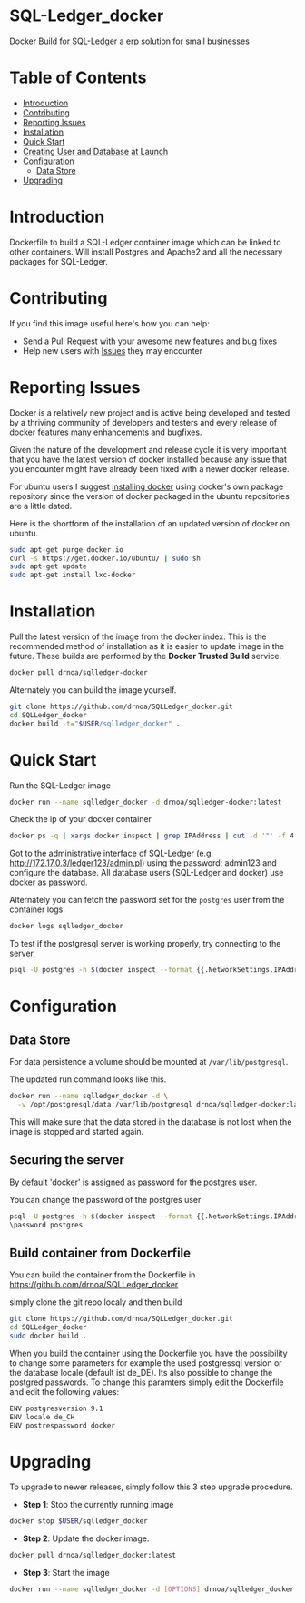 SQL-Ledger_docker
================

Docker Build for SQL-Ledger a erp solution for small businesses


# Table of Contents

- [Introduction](#introduction)
- [Contributing](#contributing)
- [Reporting Issues](#reporting-issues)
- [Installation](#installation)
- [Quick Start](#quick-start)
- [Creating User and Database at Launch](creating-user-and-database-at-launch)
- [Configuration](#configuration)
    - [Data Store](#data-store)
- [Upgrading](#upgrading)

# Introduction

Dockerfile to build a SQL-Ledger container image which can be linked to other containers.
Will install Postgres and Apache2 and all the necessary packages for SQL-Ledger.

# Contributing

If you find this image useful here's how you can help:

- Send a Pull Request with your awesome new features and bug fixes
- Help new users with [Issues](https://github.com/drnoa/SQLLedger_docker/issues) they may encounter

# Reporting Issues

Docker is a relatively new project and is active being developed and tested by a thriving community of developers and testers and every release of docker features many enhancements and bugfixes.

Given the nature of the development and release cycle it is very important that you have the latest version of docker installed because any issue that you encounter might have already been fixed with a newer docker release.

For ubuntu users I suggest [installing docker](https://docs.docker.com/installation/ubuntulinux/) using docker's own package repository since the version of docker packaged in the ubuntu repositories are a little dated.

Here is the shortform of the installation of an updated version of docker on ubuntu.

```bash
sudo apt-get purge docker.io
curl -s https://get.docker.io/ubuntu/ | sudo sh
sudo apt-get update
sudo apt-get install lxc-docker
```

# Installation

Pull the latest version of the image from the docker index. This is the recommended method of installation as it is easier to update image in the future. These builds are performed by the **Docker Trusted Build** service.

```bash
docker pull drnoa/sqlledger-docker
```

Alternately you can build the image yourself.

```bash
git clone https://github.com/drnoa/SQLLedger_docker.git
cd SQLLedger_docker
docker build -t="$USER/sqlledger_docker" .
```

# Quick Start

Run the SQL-Ledger image

```bash
docker run --name sqlledger_docker -d drnoa/sqlledger-docker:latest
```
Check the ip of your docker container
```bash
docker ps -q | xargs docker inspect | grep IPAddress | cut -d '"' -f 4
```

Got to the administrative interface of SQL-Ledger (e.g. http://172.17.0.3/ledger123/admin.pl) using the password: admin123 and configure the database. All database users (SQL-Ledger and docker) use docker as password.

Alternately you can fetch the password set for the `postgres` user from the container logs.

```bash
docker logs sqlledger_docker
```


To test if the postgresql server is working properly, try connecting to the server.

```bash
psql -U postgres -h $(docker inspect --format {{.NetworkSettings.IPAddress}} sqlledger_docker)
```

# Configuration

## Data Store

For data persistence a volume should be mounted at `/var/lib/postgresql`.

The updated run command looks like this.

```bash
docker run --name sqlledger_docker -d \
  -v /opt/postgresql/data:/var/lib/postgresql drnoa/sqlledger-docker:latest
```

This will make sure that the data stored in the database is not lost when the image is stopped and started again.

## Securing the server

By default 'docker' is assigned as password for the postgres user. 

You can change the password of the postgres user
```bash
psql -U postgres -h $(docker inspect --format {{.NetworkSettings.IPAddress}} sqlledger_docker)
\password postgres
```

## Build container from Dockerfile
You can build the container from the Dockerfile in
https://github.com/drnoa/SQLLedger_docker

simply clone the git repo localy and then build
```bash
git clone https://github.com/drnoa/SQLLedger_docker.git
cd SQLLedger_docker
sudo docker build .
```

When you build the container using the Dockerfile you have the possibility to change some parameters
for example the used postgressql version or the database locale (default ist de_DE).
Its also possible to change the postgred passwords.
To change this paramters simply edit the Dockerfile and edit the following values:
```bash
ENV postgresversion 9.1
ENV locale de_CH
ENV postrespassword docker
```


# Upgrading

To upgrade to newer releases, simply follow this 3 step upgrade procedure.

- **Step 1**: Stop the currently running image

```bash
docker stop $USER/sqlledger_docker
```

- **Step 2**: Update the docker image.

```bash
docker pull drnoa/sqlledger_docker:latest
```

- **Step 3**: Start the image

```bash
docker run --name sqlledger_docker -d [OPTIONS] drnoa/sqlledger_docker:latest
```

